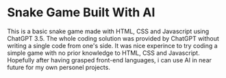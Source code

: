 <h1>Snake Game Built With AI</h1>

This is a basic snake game made with HTML, CSS and Javascript using ChatGPT 3.5. The whole coding solution was provided by ChatGPT without writing a single code from one's side. It was nice experince to try coding a simple game with no prior knowledge to HTML, CSS and Javascript. Hopefully after having grasped front-end languages, i can use AI in near future for my own personel projects.

